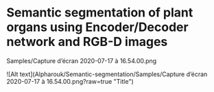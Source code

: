 # Semantic segmentation of plant organs using Encoder/Decoder network and RGB-D images



Samples/Capture d’écran 2020-07-17 à 16.54.00.png


![Alt text](Alpharouk/Semantic-segmentation/Samples/Capture d’écran 2020-07-17 à 16.54.00.png?raw=true "Title")
